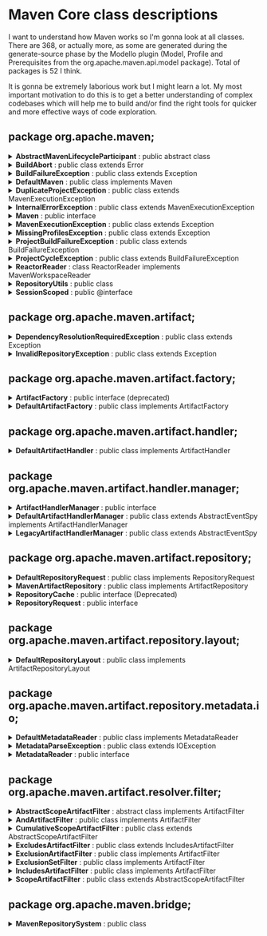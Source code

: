 # Maven Core class descriptions

I want to understand how Maven works so I'm gonna look at all classes. There are 368, or actually more, as some are generated during the generate-source phase by the Modello plugin (Model, Profile and Prerequisites from the org.apache.maven.api.model package). Total of packages is 52 I think.

It is gonna be extremely laborious work but I might learn a lot. My most important motivation to do this is to get a better understanding of complex codebases which will help me to build and/or find the right tools for quicker and more effective ways of code exploration.


## package org.apache.maven;

<details>
<summary><b>AbstractMavenLifecycleParticipant</b> : public abstract class</summary>

<br/>
The classes implementing this class reside in the test directory.  
<br/><br/>
<i>Allows core extensions to participate in Maven build session lifecycle.</i><br/>
<i>All callback methods (will) follow beforeXXX/afterXXX naming pattern to indicate at what lifecycle point it is being called.</i><br/><br/>
<i>@see <a href="https://maven.apache.org/examples/maven-3-lifecycle-extensions.html">example</a></i> 
<i>@see <a href="https://issues.apache.org/jira/browse/MNG-4224">MNG-4224</a></i> 
<i>@since 3.0-alpha-3</i>
<i><a href="https://github.com/apache/maven/blob/master/impl/maven-core/src/main/java/org/apache/maven/AbstractMavenLifecycleParticipant.java">GitHub</a></i><br/><br/>

</details>

<details>
<summary><b>BuildAbort</b> : public class extends Error</summary>
<br/><i>A special throwable used to signal a graceful abort of the build.</i><br/><br/>
</details>

<details>
<summary><b>BuildFailureException</b> : public class extends Exception</summary>
<br/><i>One or more builds failed.</i><br/><br/>
</details>

<details>
<summary><b>DefaultMaven</b> : public class implements Maven</summary>
<br/>
Big class. Key terms: profiles, Mavensession, MavenExecutionResult, dependencyGraph, callListeners, validateLocalRepository, getExtensionComponents, getProjectScopedExtensionComponents, validatePrerequisitesForNonMavenPluginProjects, getAllProfiles.<br/><br/>

Interface Maven is an interface in the same folder. <br/><br/>
Three imports do not work: Model, Prerequisites and Profile. These are created during generate-sources phase by the modello plugin, based on .mdo file.<br/>


<i><a href="https://github.com/apache/maven/blob/master/impl/maven-core/src/main/java/org/apache/maven/DefaultMaven.java">GitHub</a></i><br/>
</details>

<details>
<summary><b>DuplicateProjectException</b> : public class extends MavenExecutionException</summary>
<br/>
Small Exception class. Has method that gets and returns pom files of colliding projects.

<br/><i>Signals a collision of two or more projects with the same g:a:v during a reactor build.</i><br/><br/>
<i><a href="https://github.com/apache/maven/blob/master/impl/maven-core/src/main/java/org/apache/maven/MavenExecutionException.java">GitHub</a></i><br/>
</details>

<details>
<summary><b>InternalErrorException</b> : public class extends MavenExecutionException</summary>
<br/><i>Signals an internal error in Maven itself, e.g. a programming bug.</i><br/><br/>
</details>

<details>
<summary><b>Maven</b> : public interface</summary>

<br/>
One method inside: MavenExecutionResult <b>execute</b>(MavenExecutionRequest request);

<br/><i>The main Maven execution entry point, which will execute a full Maven execution session. Implemented by DefaultMaven.</i><br/>
<br/><i>@see org.apache.maven.execution.MavenSession</i><br/><br/>
<i><a href="https://github.com/apache/maven/blob/master/impl/maven-core/src/main/java/org/apache/maven/Maven.java">GitHub</a></i><br/>
</details>

<details>
<summary><b>MavenExecutionException</b> : public class extends Exception</summary>
<br/>
Has this method: public File <b>getPomFile</b>() {return pomFile;}<br/>
The Exception is created with pom file as argument.<br/><br/>
<i><a href="https://github.com/apache/maven/blob/master/impl/maven-core/src/main/java/org/apache/maven/MavenExecutionException.java">GitHub</a></i><br/><br/>
</details>

<details>
<summary><b>MissingProfilesException</b> : public class extends Exception</summary>
<br/><i>Signals that the user referenced one or more Maven profiles that could not be located in either the project or the settings.</i><br/><br/>
<i><a href="https://github.com/apache/maven/blob/master/impl/maven-core/src/main/java/org/apache/maven/MissingProfilesException.java">GitHub</a></i><br/><br/>
</details>

<details>
<summary><b>ProjectBuildFailureException</b> : public class extends BuildFailureException</summary>
<br/>
Has method public String <b>>getProjectId</b>() { return projectId; }<br/>
<br/><i>Exception which occurs when a normal (i.e. non-aggregator) mojo fails to execute. In this case, the mojo failed while executing against a particular project instance, so we can wrap the {@link MojoFailureException} with context information including projectId that caused the failure.</i><br/><br/>
<i><a href="https://github.com/apache/maven/blob/master/impl/maven-core/src/main/java/org/apache/maven/ProjectBuildFailureException.java">GitHub</a></i><br/><br/>
</details>

<details>
<summary><b>ProjectCycleException</b> : public class extends BuildFailureException</summary>
<br/>
No Javadoc comments, no get method.<br/><br/>

<i><a href="https://github.com/apache/maven/blob/master/impl/maven-core/src/main/java/org/apache/maven/ProjectCycleException.java">GitHub</a></i><br/>
</details>


<details>
<summary><b>ReactorReader</b> : class ReactorReader implements MavenWorkspaceReader</summary>
<br/>
MavenWorkspaceReader comes from maven-imp module.<br/>
MavenWorkspaceReader is interface with one method:<br/>
-> Model <b>findModel</b>(Artifact artifact);<br/>
Note the 'Model' return value and the 'Artifact' argument.<br/>
MavenWorkspaceReader extends WorkspaceReader from org.eclipse.aether.repository
<br/><br/>
Public methods:<br/>
public WorkspaceRepository <b>getRepository</b>()<br/>
public File <b>findArtifact</b>(Artifact artifact)<br/>
public List<String> <b>findVersions</b>(Artifact artifact)<br/>
public Model <b>findModel</b>(Artifact artifact)<br/>

<br/><i>An implementation of a workspace reader that knows how to search the Maven reactor for artifacts, either as packaged jar if it has been built, or only compile output directory if packaging hasn't happened yet.</i><br/>

<i><a href="https://github.com/apache/maven/blob/master/impl/maven-core/src/main/java/org/apache/maven/ProjectCycleException.java">GitHub</a></i><br/>
</details>

 
<details>
<summary><b>RepositoryUtils</b> : public class</summary>
<br/>
Utility class with lots of imports from:<br/>
- org.apache.maven.artifact<br/>
- org.eclipse.aether.artifact<br/>
- org.eclipse.aether.graph<br/>
- org.eclipse.aether.repository<br/><br/>

Object types: ArtifactHandler, DefaultArtifactHandler, ArtifactHandlerManager, ArtifactRepository, ArtifactRepositoryPolicy, MavenArtifactProperties, DefaultRepositorySystemSession, RepositorySystem, RepositorySystemSession, Artifact, ArtifactProperties, ArtifactType, ArtifactTypeRegistry, DefaultArtifact, DefaultArtifactType, Dependency, DependencyFilter, DependencyNode, Exclusion, Authentication, LocalRepository, LocalRepositoryManager, Proxy, RemoteRepository, RepositoryPolicy, WorkspaceReader, WorkspaceRepository, AuthenticationBuilder.<br/>
<br/>Remarkable: the Maven Artifact type and the Eclipse Artifact type seemto differ, given this method:<br/>
-> public static org.apache.maven.artifact.Artifact <b>toArtifact</b>(Artifact artifact)<br/>
<br/><i><strong>Warning:</strong> This is an internal utility class that is only public for technical reasons, it is not part of the public API. In particular, this class can be changed or deleted without prior notice.</i><br/>

<i><a href="https://github.com/apache/maven/blob/master/impl/maven-core/src/main/java/org/apache/maven/RepositoryUtils.java">GitHub</a></i><br/>
</details>

<details>
<summary><b>SessionScoped</b> : public @interface</summary>
<br/>
Marker annotation, @Retention(RUNTIME)

<br/><i>Indicates that annotated component should be instantiated before session execution starts and discarded after session execution completes.</i><br/>

<i><a href="https://github.com/apache/maven/blob/master/impl/maven-core/src/main/java/org/apache/maven/SessionScoped.java">GitHub</a></i><br/>
</details>


## package org.apache.maven.artifact;


<details>
<summary><b>DependencyResolutionRequiredException</b> : public class extends Exception</summary>
<br/>
Exception constructor has Artifact as argument.<br/><br/>

Message: "Attempted to access the artifact " + artifact + "; which has not yet been resolved"<br/>

<br/><i>Exception that occurs when an artifact file is used, but has not been resolved.</i><br/>

<i><a href="https://github.com/apache/maven/blob/master/impl/maven-core/src/main/java/org/apache/maven/artifact/DependencyResolutionRequiredException.java">GitHub</a></i><br/>
</details>


<details>
<summary><b>InvalidRepositoryException</b> : public class extends Exception</summary>
<br/>
String repositoryId is an argument for the constructor.<br/>

<br/><i>Error constructing an artifact repository.</i><br/>

<i><a href="https://github.com/apache/maven/blob/master/impl/maven-core/src/main/java/org/apache/maven/artifact/InvalidRepositoryException.java">GitHub</a></i><br/>
</details>

## package org.apache.maven.artifact.factory;

<details>
<summary><b>ArtifactFactory</b> : public interface (deprecated)</summary>
<br/>
Interface defining all sorts of constructors for Artifact object. DEPRECATED.<br/>
Selection of constructors:<br/>
-> Artifact <b>createArtifact</b>(String groupId, String artifactId, String version, String scope, String type);<br/>
-> Artifact <b>createArtifactWithClassifier</b>(String groupId, String artifactId, String version, String type, String classifier);<br/>
-> Artifact <b>createDependencyArtifact</b>(String groupId, String artifactId, VersionRange versionRange, String type, String classifier, String scope, String inheritedScope, boolean optional);<br/>
-> Artifact <b>createBuildArtifact</b>(String groupId, String artifactId, String version, String packaging);<br/>
-> Artifact <b>createProjectArtifact</b>(String groupId, String artifactId, String version);<br/>
-> Artifact <b>createParentArtifact</b>(String groupId, String artifactId, String version);<br/>
-> Artifact <b>createPluginArtifact</b>(String groupId, String artifactId, VersionRange versionRange);<br/>
-> Artifact <b>createProjectArtifact</b>(String groupId, String artifactId, String version, String scope);<br/>
-> Artifact <b>createExtensionArtifact</b>(String groupId, String artifactId, VersionRange versionRange);<br/>

<br/><i>ArtifactFactory - deprecated.</i><br/>

<i><a href="https://github.com/apache/maven/blob/master/impl/maven-core/src/main/java/org/apache/maven/artifact/factory/ArtifactFactory.java">GitHub</a></i><br/>
</details>


<details>
<summary><b>DefaultArtifactFactory</b> : public class implements ArtifactFactory</summary>
<br/>
Implementation of interface. The constructor with the complete set of arguments does all the work:<br/>
-> private Artifact <b>createArtifact</b>( String groupId, String artifactId, VersionRange versionRange, String type, String classifier, String scope, String inheritedScope, boolean optional);<br/><br/>
It is not a static factory, everything instance based. The constructor has an interesting argument:<br/>
-> public <b>DefaultArtifactFactory</b>(ArtifactHandlerManager artifactHandlerManager) { this.artifactHandlerManager = artifactHandlerManager; }<br/>

<br/><i>DefaultArtifactFactory.</i><br/>

<i><a href="https://github.com/apache/maven/blob/master/impl/maven-core/src/main/java/org/apache/maven/artifact/factory/DefaultArtifactFactory.java">GitHub</a></i><br/>
</details>

## package org.apache.maven.artifact.handler;

<details>
<summary><b>DefaultArtifactHandler</b> : public class implements ArtifactHandler</summary>
<br/>
Class that creates ArtifactHandler instances. Lot of getters and setters. The constructor with all params is the following:<br/><br/>

-> public <b>DefaultArtifactHandler</b>(final String type, final String extension, final String classifier, final String directory, final String packaging, final boolean includesDependencies, final String language, final boolean addedToClasspath);<br/>

<i><a href="https://github.com/apache/maven/blob/master/impl/maven-core/src/main/java/org/apache/maven/artifact/handler/DefaultArtifactHandler.java">GitHub</a></i><br/>
</details>

## package org.apache.maven.artifact.handler.manager;

 
<details>
<summary><b>ArtifactHandlerManager</b> : public interface</summary>
<br/>
Interface, one final static field and one method (second method is deprecated):<br/><br/>

-> String ROLE = ArtifactHandlerManager.class.getName();<br/>

-> ArtifactHandler <b>getArtifactHandler</b>(String type);<br/>

<i><a href="https://github.com/apache/maven/blob/master/impl/maven-core/src/main/java/org/apache/maven/artifact/handler/manager/ArtifactHandlerManager.java">GitHub</a></i><br/>
</details>

<details>
<summary><b>DefaultArtifactHandlerManager</b> : public class extends AbstractEventSpy implements ArtifactHandlerManager</summary>
<br/>
@Singleton<br/>
This is the constructor:<br/><br/>
public <b>DefaultArtifactHandlerManager</b>(TypeRegistry typeRegistry)<br/><br/>

<i><a href="https://github.com/apache/maven/blob/master/impl/maven-core/src/main/java/org/apache/maven/artifact/handler/manager/DefaultArtifactHandlerManager.java">GitHub</a></i><br/>
</details>

<details>
<summary><b>LegacyArtifactHandlerManager</b> : public class extends AbstractEventSpy</summary>
<br/>
@Singleton<br/>
This is the constructor:<br/><br/>
public LegacyArtifactHandlerManager(Map<String, ArtifactHandler> artifactHandlers) {this.artifactHandlers = requireNonNull(artifactHandlers);}

<i><a href="https://github.com/apache/maven/blob/master/impl/maven-core/src/main/java/org/apache/maven/artifact/LegacyArtifactHandlerManager.java">GitHub</a></i><br/>
</details>

## package org.apache.maven.artifact.repository;

<details>
<summary><b>DefaultRepositoryRequest</b> : public class implements RepositoryRequest</summary>
<br/>
Four instance fields:<br/><br/>
private boolean offline;<br/>
private boolean forceUpdate;<br/>
private ArtifactRepository localRepository;<br/>
private List&ltArtifactRepository&gt remoteRepositories;<br/><br/>

Constructor creates a shallow copy of the specified repository request.<br/> 

public DefaultRepositoryRequest(RepositoryRequest repositoryRequest) {<br/><br/>
&nbsp;&nbsp;&nbsp;&nbsp;setLocalRepository(repositoryRequest.getLocalRepository());<br/>
&nbsp;&nbsp;&nbsp;&nbsp;setRemoteRepositories(repositoryRequest.getRemoteRepositories());<br/>
&nbsp;&nbsp;&nbsp;&nbsp;setOffline(repositoryRequest.isOffline());<br/>
&nbsp;&nbsp;&nbsp;&nbsp;setForceUpdate(repositoryRequest.isForceUpdate());<br/>
}<br/>

<i>Collects basic settings to access the repository system.</i><br/>

## package org.apache.maven.artifact.repository;
<i><a href="https://github.com/apache/maven/blob/master/impl/maven-core/src/main/java/org/apache/maven/artifact/repository/DefaultRepositoryRequest.java">GitHub</a></i><br/>
</details>

 
<details>
<summary><b>MavenArtifactRepository</b> : public class implements ArtifactRepository</summary>
<br/>
These are the fields. Lots of getters and setters:<br/><br/>
private static final String LS = System.lineSeparator();<br/>
private String id;<br/>
private String url;<br/>
private String basedir;<br/>
private Path basedirPath;<br/>
private String protocol;<br/>
private ArtifactRepositoryLayout layout;<br/>
private ArtifactRepositoryPolicy snapshots;<br/>
private ArtifactRepositoryPolicy releases;<br/>
private Authentication authentication;<br/>
private Proxy proxy;<br/>
private List&ltArtifactRepository&gt mirroredRepositories = Collections.emptyList();<br/>
private boolean blocked;<br/><br/>

<i>Abstraction of an artifact repository. Artifact repositories can be remote, local, or even build reactor or IDE workspace.</i><br/>

<i><a href="https://github.com/apache/maven/blob/master/impl/maven-core/src/main/java/org/apache/maven/artifact/repository/MavenArtifactRepository.java">GitHub</a></i><br/>
</details>


<details>
<summary><b>RepositoryCache</b> : public interface (Deprecated)</summary>
<br/>
@Deprecated<br/><br/>

<i>Caches auxiliary data used during repository access like already processed metadata. The data in the cache is meant for exclusive consumption by the repository system and is opaque to the cache implementation.</i><br/>

<i><a href="https://github.com/apache/maven/blob/master/impl/maven-core/src/main/java/org/apache/maven/artifact/repository/RepositoryCache.java">GitHub</a></i><br/>
</details>

<details>
<summary><b>RepositoryRequest</b> : public interface</summary>
<br/>

<i>Collects basic settings to access the repository system.</i><br/>

<i><a href="https://github.com/apache/maven/blob/master/impl/maven-core/src/main/java/org/apache/maven/artifact/repository/RepositoryRequest.java">GitHub</a></i><br/>
</details>

## package org.apache.maven.artifact.repository.layout;

<details>
<summary><b>DefaultRepositoryLayout</b> : public class implements ArtifactRepositoryLayout</summary>
<br/>
@Singleton
<br/>
This class has methods in it that compose path-like strings using StringBuilder, with groupId, artifactId, baseVersion etc.
<br/><br/>

<i><a href="https://github.com/apache/maven/blob/master/impl/maven-core/src/main/java/org/apache/maven/artifact/repository/layout/DefaultRepositoryLayout.java">GitHub</a></i><br/>
</details>

## package org.apache.maven.artifact.repository.metadata.io;

<details>
<summary><b>DefaultMetadataReader</b> : public class implements MetadataReader</summary>
<br/>
@Singleton
<br/>
Uses library org.apache.maven.artifact.repository.metadata.Metadata but MetaData class is not in it. Can be a modello thing. Has all sorts of read methods that read metadata in various types.<br/><br/>

<i>Handles deserialization of metadata from some kind of textual format like XML.</i><br/>

<i><a href="https://github.com/apache/maven/blob/master/impl/maven-core/src/main/java/org/apache/maven/artifact/repository/metadata/io/DefaultMetadataReader.java">GitHub</a></i><br/>
</details>


<details>
<summary><b>MetadataParseException</b> : public class extends IOException</summary>
<br/>
Error message has int lineNumber and int columnNumber as arguments. Has get methods for both.
<br/><br/>

<i>Signals a failure to parse the metadata due to invalid syntax (e.g. non well formed XML or unknown elements).</i><br/>

<i><a href="https://github.com/apache/maven/blob/master/impl/maven-core/src/main/java/org/apache/maven/artifact/repository/metadata/io/MetadataParseException.java">GitHub</a></i><br/>
</details>

<details>
<summary><b>MetadataReader</b> : public interface</summary>
<br/>
All about reading metadata and whether to be strict with parsing.
<br/><br/>

<i>Handles deserialization of metadata from some kind of textual format like XML.</i><br/>

<i><a href="https://github.com/apache/maven/blob/master/impl/maven-core/src/main/java/org/apache/maven/artifact/repository/metadata/io/MetadataReader.java">GitHub</a></i><br/>
</details>

## package org.apache.maven.artifact.resolver.filter;

<details>
<summary><b>AbstractScopeArtifactFilter</b> : abstract class implements ArtifactFilter</summary>
<br/>
Fields:<br/>
private boolean compileScope;<br/>
private boolean runtimeScope;<br/>
private boolean testScope;<br/>
private boolean providedScope;<br/>
private boolean systemScope;<br/>
<br/>

<i>Filter to only retain objects in the given artifactScope or better.</i><br/>

<i><a href="https://github.com/apache/maven/blob/master/impl/maven-core/src/main/java/org/apache/maven/artifact/resolver/filter/AbstractScopeArtifactFilter.java">GitHub</a></i><br/>
</details>


<details>
<summary><b>AndArtifactFilter</b> : public class implements ArtifactFilter</summary>
<br/>
One field:<br/>
private Set&ltArtifactFilter&gt filters;
<br/>

<i>Apply multiple filters.</i><br/>

<i><a href="https://github.com/apache/maven/blob/master/impl/maven-core/src/main/java/org/apache/maven/artifact/resolver/filter/AndArtifactFilter.java">GitHub</a></i><br/>
</details>


<details>
<summary><b>CumulativeScopeArtifactFilter</b> : public class extends AbstractScopeArtifactFilter</summary>
<br/>
One field:<br/>
private Set&ltString&gt scopes;
<br/>

<i>Filter to only retain objects in the given scope or better. This implementation allows the accumulation of multiple scopes and their associated implied scopes, so that the user can single step. This should be a more efficient implementation of multiple standard {@link ScopeArtifactFilter} instances ORed together.</i><br/>

<i><a href="https://github.com/apache/maven/blob/master/impl/maven-core/src/main/java/org/apache/maven/artifact/resolver/filter/CumulativeScopeArtifactFilter.java">GitHub</a></i><br/>
</details>


<details>
<summary><b>ExcludesArtifactFilter</b> : public class extends IncludesArtifactFilter</summary>
<br/>

<i>Filter to exclude from a list of artifact patterns.</i><br/>

<i><a href="https://github.com/apache/maven/blob/master/impl/maven-core/src/main/java/org/apache/maven/artifact/resolver/filter/ExcludesArtifactFilter.java">GitHub</a></i><br/>
</details>


<details>
<summary><b>ExclusionArtifactFilter</b> : public class implements ArtifactFilter</summary>
<br/>

<i>Filter to exclude from a list of artifact patterns.</i><br/>

<i><a href="https://github.com/apache/maven/blob/master/impl/maven-core/src/main/java/org/apache/maven/artifact/resolver/filter/ExclusionArtifactFilter.java">GitHub</a></i><br/>
</details>


<details>
<summary><b>ExclusionSetFilter</b> : public class implements ArtifactFilter</summary>
<br/>
One field:<br/>
private Set&ltString&gt excludes;<br/>

<i>Filter to exclude from a list of artifact patterns.</i><br/>

<i><a href="https://github.com/apache/maven/blob/master/impl/maven-core/src/main/java/org/apache/maven/artifact/resolver/filter/ExclusionSetFilter.java">GitHub</a></i><br/>
</details>

<details>
<summary><b>IncludesArtifactFilter</b> : public class implements ArtifactFilter</summary>
<br/>
One field:<br/>
private final Set&ltString&gt patterns;<br/>

<i>Filter to include from a list of artifact patterns.</i><br/>

<i><a href="https://github.com/apache/maven/blob/master/impl/maven-core/src/main/java/org/apache/maven/artifact/resolver/filter/IncludesArtifactFilter.java">GitHub</a></i><br/>
</details>

<details>
<summary><b>ScopeArtifactFilter</b> : public class extends AbstractScopeArtifactFilter</summary>
<br/>
One field:<br/>
private final String scope;<br/>

<i>Filter to only retain objects in the given artifactScope or better.</i><br/>

<i><a href="https://github.com/apache/maven/blob/master/impl/maven-core/src/main/java/org/apache/maven/artifact/resolver/filter/ScopeArtifactFilter.java">GitHub</a></i><br/>
</details>

## package org.apache.maven.bridge;

<details>
<summary><b>MavenRepositorySystem</b> : public class</summary>
<br/>
@Singleton<br/>
Huge class, no Javadoc. I find it remarkable that it has (overloaded) methods that create all sorts of Artifact objects. Class DefaultArtifactFactory has all these methods as well.

<i><a href="https://github.com/apache/maven/blob/master/impl/maven-core/src/main/java/org/apache/maven/bridge/MavenRepositorySystem.java">GitHub</a></i><br/>
</details>